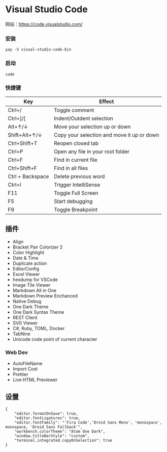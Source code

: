 # Visual Studio Code

网站：https://code.visualstudio.com/

### 安装

```
yay -S visual-studio-code-bin
```

### 启动

```
code
```

### 快捷键

| Key              | Effect                                     |
| ---------------- | ------------------------------------------ |
| Ctrl+/           | Toggle comment                             |
| Ctrl+]/[         | Indent/Outdent selection                   |
| Alt+↑/↓          | Move your selection up or down             |
| Shift+Alt+↑/↓    | Copy your selection and move it up or down |
| Ctrl+Shift+T     | Reopen closed tab                          |
| Ctrl+P           | Open any file in your root folder          |
| Ctrl+F           | Find in current file                       |
| Ctrl+Shift+F     | Find in all files                          |
| Ctrl + Backspace | Delete previous word                       |
| Ctrl+I           | Trigger IntelliSense                       |
| F11              | Toggle Full Screen                         |
| F5               | Start debugging                            |
| F9               | Toggle Breakpoint                          |

## 插件

- Align
- Bracket Pair Colorizer 2
- Color Highlight
- Date & Time
- Duplicate action
- EditorConfig
- Excel Viewer
- hexdump for VSCode
- Image Tile Viewer
- Markdown All in One
- Markdown Preview Enchanced
- Native Debug
- One Dark Theme
- One Dark Syntax Theme
- REST Client
- SVG Viewer
- C#, Ruby, TOML, Docker
- TabNine
- Unicode code point of current character

### Web Dev

- AutoFileName
- Import Cost
- Prettier
- Live HTML Previewer

## 设置

```
{
    "editor.formatOnSave": true,
    "editor.fontLigatures": true,
    "editor.fontFamily": "'Fira Code','Droid Sans Mono', 'monospace', monospace, 'Droid Sans Fallback'",
    "workbench.colorTheme": "Atom One Dark",
    "window.titleBarStyle": "custom",
    "terminal.integrated.copyOnSelection": true
}
```
